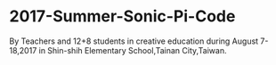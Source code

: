 # 2017-Summer-Sonic-Pi-Code
By Teachers and 12+8 students in creative education during August 7-18,2017 in Shin-shih Elementary School,Tainan City,Taiwan.
